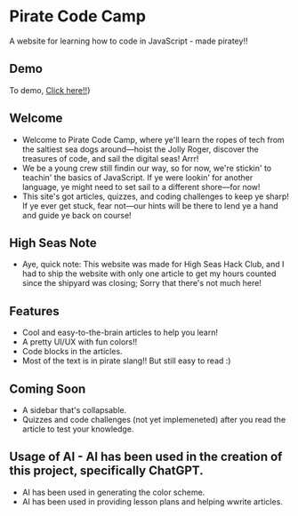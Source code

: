# Pirate Code Camp

A website for learning how to code in JavaScript - made piratey!!

## Demo

To demo, [Click here!!](https://pirate-code-camp.vercel.app/)}

## Welcome

- Welcome to Pirate Code Camp, where ye'll learn the ropes of tech from the saltiest sea dogs around—hoist the Jolly Roger, discover the treasures of code, and sail the digital seas! Arrr!
- We be a young crew still findin our way, so for now, we're stickin' to teachin' the basics of JavaScript. If ye were lookin' for another language, ye might need to set sail to a different shore—for now!
- This site's got articles, quizzes, and coding challenges to keep ye sharp! If ye ever get stuck, fear not—our hints will be there to lend ye a hand and guide ye back on course!

## High Seas Note

- Aye, quick note: This website was made for High Seas Hack Club, and I had to ship the website with only one article to get my hours counted since the shipyard was closing; Sorry that there's not much here!

## Features

- Cool and easy-to-the-brain articles to help you learn!
- A pretty UI/UX with fun colors!!
- Code blocks in the articles.
- Most of the text is in pirate slang!! But still easy to read :)

## Coming Soon

- A sidebar that's collapsable.
- Quizzes and code challenges (not yet implemeneted) after you read the article to test your knowledge.

## Usage of AI - AI has been used in the creation of this project, specifically ChatGPT.

- AI has been used in generating the color scheme.
- AI has been used in providing lesson plans and helping wwrite articles.